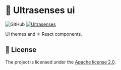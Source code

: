 # 🔱 Ultrasenses ui
![GitHub](https://img.shields.io/github/license/ultrasenses/ultrasenses-ui?style=flat-square)
[![Ultrasenses](https://img.shields.io/badge/ultrasenses-ui-green?style=flat-square&logo=typescript)](https://github.com/ultrasenses)

Ui themes and ⚛️ React components.

## 📄 License
The project is licensed under the [Apache license 2.0](https://github.com/ultrasenses/ultrasenses-ui/blob/main/LICENSE).